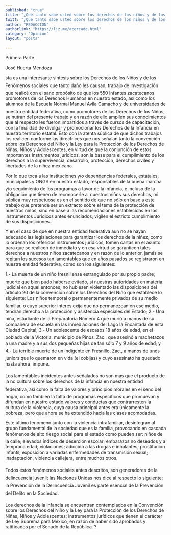 ```yaml
---
published: "true"
title: "¿Qué tanto sabe usted sobre los derechos de los niños y de los fenómenos sociales que tanto daño les causan?"
twitt: "¿Qué tanto sabe usted sobre los derechos de los niños y de los fenómenos sociales que tanto daño les causan?"
author: "REDACCION"
authorlink: "https://ljz.mx/acercade.html"
category: "Opinión"
layout: "posts"

---
```



  Primera Parte



  José Huerta Mendoza 



  sta es una interesante síntesis sobre los Derechos de los Niños y de los Fenómenos sociales que tanto daño les causan; trabajo de investigación que realicé con el sano propósito de que los 550 infantes zacatecanos promotores de los Derechos Humanos en nuestro estado, así como los alumnos de la Escuela Normal Manuel Avila Camacho y de universidades de nuestra entidad federativa, como promotores de los Derechos de los Niños, se nutran del presente trabajo y en razón de ello amplíen sus conocimientos que al respecto les fueron impartidos a través de cursos de capacitación, con la finalidad de divulgar y promocionar los Derechos de la Infancia en nuestro territorio estatal. Esto con la atenta súplica de que dichos trabajos los realicen conforme las directrices que nos señalan tanto la convención sobre los Derechos del Niño y la Ley para la Protección de los Derechos de Niñas, Niños y Adolescentes, en virtud de que la conjunción de estos importantes instrumentos jurídicos, son la base para el cumplimiento de los derechos a la supervivencia, desarrollo, protección, derechos civiles y libertades de la niñez mexicana.



  Por lo que toca a las instituciones y/o dependencias federales, estatales, municipales y ONGS en nuestro estado, responsables de la buena marcha y/o seguimiento de los programas a favor de la infancia, e incluso de la obligación que tienen de reconocerle a  nuestros niños sus derechos, mi súplica muy respetuosa es en el sentido de que no sólo en base a este trabajo que pretende ser un extracto sobre el tema de la protección de nuestros niños, sino en base a las recomendaciones establecidas en los instrumentos Jurídicos antes enunciados, vigilen el estricto cumplimiento de sus disposiciones.



  Y en el caso de que en nuestra entidad federativa aun no se hayan adecuado las legislaciones para garantizar los derechos de la niñez, como lo ordenan los referidos instrumentos jurídicos, tomen cartas en el asunto para que se realicen de inmediato y en esa virtud se garanticen tales derechos a nuestros niños zacatecanos y en razón de lo anterior, jamás se repitan los sucesos tan lamentables que en años pasados se registraron en nuestra entidad federativa, como son los siguientes:



  1.- La muerte de un niño fresnillense estrangulado por su propio padre; muerte que bien pudo haberse evitado, si nuestras autoridades en materia judicial en aquel entonces, no hubiesen violentado las disposiciones del artículo 20 de la convención sobre los Derechos del Niño que establece lo siguiente: Los niños temporal o permanentemente privados de su medio familiar, o cuyo superior interés exija que no permanezcan en ese medio, tendrán derecho a la protección y asistencia especiales del Estado; 2.- Una niña, estudiante de la Preparatoria Número 4 que murió a manos de su compañera de escuela en las inmediaciones del Lago la Encantada de esta Ciudad Capital; 3.- Un adolescente de escasos 18 años de edad, en el poblado de la Victoria, municipio de Pinos, Zac., que asesinó a machetazos a una madre y a sus dos pequeñas hijas de tan sólo 7 y 9 años de edad; y 4.- La terrible muerte de un indigente en Fresnillo, Zac., a manos de unos juniors que lo quemaron en vida (el cobijas) y cuyo asesinato ha quedado hasta ahora  impune.



  Los lamentables incidentes antes señalados no son más que el producto de la no cultura sobre los derechos de la infancia en nuestra entidad federativa, así como la falta de valores y principios morales en el seno del hogar, como también la falta de programas específicos que promuevan y difundan en nuestro estado valores y conductas que contrarresten la cultura de la violencia, cuya causa principal antes era únicamente la pobreza, pero que ahora se ha extendido hacia las clases acomodadas.



  Este último fenómeno junto con la violencia intrafamiliar, desintegran al grupo fundamental de la sociedad que es la familia, provocando en cascada fenómenos de alto riesgo social para el estado como pueden ser: niños de la calle; elevados índices de deserción escolar; embarazos no deseados y a temprana edad; violaciones; adicción a las drogas e inhalantes; prostitución infantil; exposición a variadas enfermedades de transmisión sexual; inadaptación, violencia callejera, entre muchos otros.



  Todos estos fenómenos sociales antes descritos, son generadores de la delincuencia juvenil; las Naciones Unidas nos dice al respecto lo siguiente: la Prevención de la Delincuencia Juvenil es parte esencial de la Prevención del Delito en la Sociedad.



  Los derechos de la infancia se encuentran contemplados en la Convención sobre los Derechos del Niño y la Ley para la Protección de los Derechos de Niñas, Niños y Adolescentes; instrumentos jurídicos que tienen el carácter de Ley Suprema para México, en razón de haber sido aprobados y ratificados por el Senado de la República. ?

